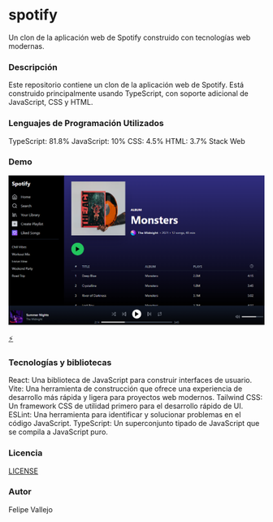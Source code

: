 # spotify

Un clon de la aplicación web de Spotify construido con tecnologías web modernas.

### Descripción
Este repositorio contiene un clon de la aplicación web de Spotify. Está construido principalmente usando TypeScript, con soporte adicional de JavaScript, CSS y HTML.

### Lenguajes de Programación Utilizados

TypeScript: 81.8%
JavaScript: 10%
CSS: 4.5%
HTML: 3.7%
Stack Web

### Demo

![img.png](img.png)

[⚡](https://stackblitz.com/~/github.com/slf188/spotify)

### Tecnologías y bibliotecas

React: Una biblioteca de JavaScript para construir interfaces de usuario.
Vite: Una herramienta de construcción que ofrece una experiencia de desarrollo más rápida y ligera para proyectos web modernos.
Tailwind CSS: Un framework CSS de utilidad primero para el desarrollo rápido de UI.
ESLint: Una herramienta para identificar y solucionar problemas en el código JavaScript.
TypeScript: Un superconjunto tipado de JavaScript que se compila a JavaScript puro.

### Licencia
[LICENSE](LICENSE)

### Autor

Felipe Vallejo
